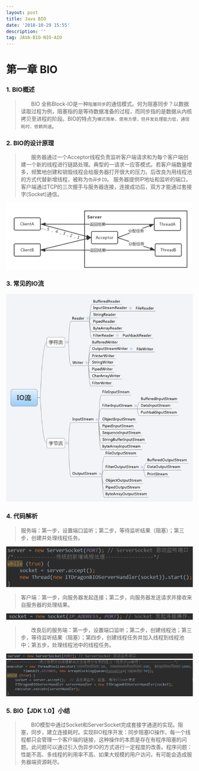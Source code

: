 ```yaml
---
layout: post
title: Java BIO
date: '2018-10-29 15:55'
description: ''
tag: JAVA-BIO-NIO-AIO
---
```


# 第一章  BIO

### 1. BIO概述

> &nbsp;&nbsp;&nbsp;&nbsp;&nbsp;&nbsp;&nbsp;BIO 全称Block-IO是一种`阻塞同步`的通信模式。何为阻塞同步？以数据读取过程为例，阻塞指的是等待数据准备的过程，而同步指的是数据从内核拷贝至进程的阶段。BIO的特点为`模式简单，使用方便，但并发处理能力低，通信耗时，依赖网速`。

### 2. BIO的设计原理

> &nbsp;&nbsp;&nbsp;&nbsp;&nbsp;&nbsp;&nbsp;服务器通过一个Acceptor线程负责监听客户端请求和为每个客户端创建一个新的线程进行链路处理。典型的一请求一应答模式。若客户端数量增多，频繁地创建和销毁线程会给服务器打开很大的压力。后改良为用线程池的方式代替新增线程，被称为`伪异步IO`。
服务器提供IP地址和监听的端口，客户端通过TCP的三次握手与服务器连接，连接成功后，双方才能通过套接字(Socket)通信。

![](/images/post/BIOpro.png)

### 3. 常见的IO流

![](/images/post/IOlist.jpg)

### 4. 代码解析
> 服务端：第一步，设置端口监听；第二步，等待监听结果（阻塞）；第三步，创建并处理线程任务。

![](/images/post/BIOserver.png)

> 客户端：第一步，向服务器发起连接；第二步，向服务器发送请求并接收来自服务器的处理结果。

![](/images/post/BIOclient.png)

> &nbsp;&nbsp;&nbsp;&nbsp;&nbsp;&nbsp;&nbsp;改良后的服务端：第一步，设置端口监听；第二步，创建线程池；第三步，等待监听结果（阻塞）；第四步，创建线程任务并加入线程到线程池中；第五步，处理线程池中的线程任务。

![](/images/post/modBIOserver.png)
![](/images/post/modBIOserver2.png)

### 5. BIO【JDK 1.0】小结
> &nbsp;&nbsp;&nbsp;&nbsp;&nbsp;&nbsp;&nbsp;BIO模型中通过Socket和ServerSocket完成套接字通道的实现。阻塞，同步，建立连接耗时。实现BIO程序开发：同步阻塞IO操作，每一个线程都只会管理一个客户端的链接，这种操作的本质是存在有程序阻塞的问题。此问题可以通过引入伪异步IO的方式进行一定程度的改善。程序问题：性能不高、多线程的利用率不高、如果大规模的用户访问，有可能会造成服务器端资源耗尽。
